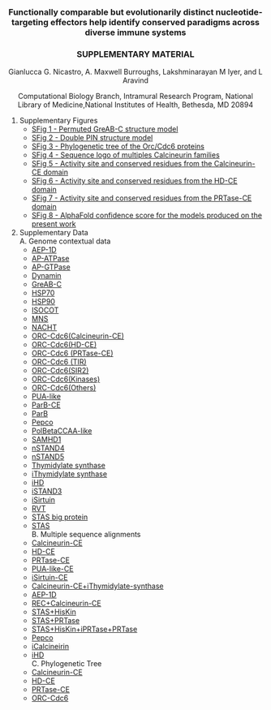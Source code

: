 <h3 style="text-align: center;">Functionally comparable but evolutionarily distinct nucleotide-targeting effectors help identify conserved paradigms across diverse immune systems</h3>
<h3 style="text-align: center;">SUPPLEMENTARY MATERIAL</h3>
<p style="text-align: center;">Gianlucca G. Nicastro, A. Maxwell Burroughs, Lakshminarayan M Iyer, and L Aravind</p> 
<p style="text-align: center;">Computational Biology Branch, Intramural Research Program, National Library of Medicine,National Institutes of Health, Bethesda, MD 20894</p> 


1. Supplementary Figures  
	 - [SFig 1 - Permuted GreAB-C structure model](./supp_images_jpeg/sup1.html)
	 - [SFig 2 - Double PIN structure model](./supp_images_jpeg/sup2.html)
	 - [SFig 3 - Phylogenetic tree of the Orc/Cdc6 proteins](./supp_images_jpeg/sup3.html)
	 - [SFig 4 - Sequence logo of multiples Calcineurin families](./supp_images_jpeg/sup4.html)
	 - [SFig 5 - Activity site and conserved residues from the Calcineurin-CE domain](./supp_images_jpeg/sup5.html)
	 - [SFig 6 - Activity site and conserved residues from the HD-CE domain](./supp_images_jpeg/sup6.html)
	 - [SFig 7 - Activity site and conserved residues from the PRTase-CE domain](./supp_images_jpeg/sup7.html)
	 - [SFig 8 - AlphaFold confidence score for the models produced on the present work](./supp_images_jpeg/sup8.html)
2. Supplementary Data  
	A. Genome contextual data 
	- [AEP-1D](./operons/AEP1D.html)
 	- [AP-ATPase](./operons/AP-ATPase.html)
 	- [AP-GTPase](./operons/AP-GTPase.html)
 	- [Dynamin](./operons/dynamin.html)
 	- [GreAB-C](./operons/GreAB-C.html)
 	- [HSP70](./operons/HSP70.html)
 	- [HSP90](./operons/HSP90.html)
 	- [ISOCOT](./operons/ISOCOT.html)
 	- [MNS](./operons/MNS.html)
 	- [NACHT](./operons/NACHT.html)
 	- [ORC-Cdc6(Calcineurin-CE)](./operons/orc_calcineurin.html)
 	- [ORC-Cdc6(HD-CE)](./operons/orc_hd.html)
 	- [ORC-Cdc6 (PRTase-CE)](./operons/orc_prtase.html)
 	- [ORC-Cdc6 (TIR)](./operons/orc_tir.html)
 	- [ORC-Cdc6(SIR2)](./operons/orc_sir2.html)
 	- [ORC-Cdc6(Kinases)](./operons/orc_kinase.html)
 	- [ORC-Cdc6(Others)](./operons/orc_others.html)
 	- [PUA-like](./operons/pua_like.html)
 	- [ParB-CE](./operons/ParB_CE.html)
 	- [ParB](./operons/ParB.html)
 	- [Pepco](./operons/pepco.html)
 	- [PolBetaCCAA-like](./operons/pol_beta.html)
 	- [SAMHD1](./operons/samhd1.html)
 	- [nSTAND4](./operons/nSTAND4.html)
 	- [nSTAND5](./operons/nSTAND5.html)
 	- [Thymidylate synthase](./operons/TS.html)
 	- [iThymidylate synthase](./operons/iTS.html)
 	- [iHD](./operons/iHD.html)
 	- [iSTAND3](./operons/iSTAND3.html)
 	- [iSirtuin](./operons/iSirtuin.html)
 	- [RVT](./operons/rvt.html)
 	- [STAS big protein](./operons/STAS_big.html)
 	- [STAS](./operons/STAS.html)  
	B. Multiple sequence alignments  
	- [Calcineurin-CE](./alns/calcineurin-ce.aln.html)
	- [HD-CE](./alns/HD-ce.html)
	- [PRTase-CE](./alns/prtase-ce.html)
	- [PUA-like-CE](./alns/pua-like.html)
	- [iSirtuin-CE](./alns/isirtuinaln.html)
	- [Calcineurin-CE+iThymidylate-synthase](./alns/calcineurin_iTS.aln.html)
	- [AEP-1D](./alns/AEP1D.aln.html)
	- [REC+Calcineurin-CE](./alns/rec_calcineurin.aln.html)
	- [STAS+HisKin](./alns/stas_hisk.aln.html)
	- [STAS+PRTase](./alns/stas_Prtase.aln.html)
	- [STAS+HisKin+iPRTase+PRTase](./alns/stats+_hisk_iPRTase_Prtase.html)
	- [Pepco](./alns/pepco.aln.html)
	- [iCalcineirin](./alns/iCalcineurin.aln.html)
	- [iHD](./alns/iHD.aln.html)  
	C. Phylogenetic Tree
	- [Calcineurin-CE](./tree_files/calcineurin.newick)
	- [HD-CE](./tree_files/hd.newick)
	- [PRTase-CE](./tree_files/prtase.newick)
	- [ORC-Cdc6](./tree_files/orc.newick)  

